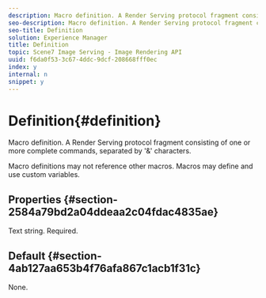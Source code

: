 ```yaml
---
description: Macro definition. A Render Serving protocol fragment consisting of one or more complete commands, separated by '&' characters.
seo-description: Macro definition. A Render Serving protocol fragment consisting of one or more complete commands, separated by '&' characters.
seo-title: Definition
solution: Experience Manager
title: Definition
topic: Scene7 Image Serving - Image Rendering API
uuid: f6da0f53-3c67-4ddc-9dcf-208668fff0ec
index: y
internal: n
snippet: y
---
```


# Definition{#definition}

Macro definition. A Render Serving protocol fragment consisting of one or more complete commands, separated by '&' characters.

 Macro definitions may not reference other macros. Macros may define and use custom variables.

## Properties {#section-2584a79bd2a04ddeaa2c04fdac4835ae}

Text string. Required.

## Default {#section-4ab127aa653b4f76afa867c1acb1f31c}

None. 

